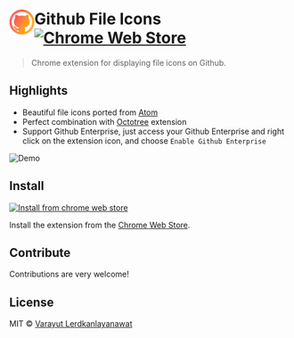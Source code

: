 # <img src="./icons/original/icon.png" width="45" align="left"> Github File Icons [![Chrome Web Store](https://img.shields.io/chrome-web-store/v/kkokonbjllgdmblmbichgkkikhlcnekp.svg)](https://chrome.google.com/webstore/detail/github-file-icons/kkokonbjllgdmblmbichgkkikhlcnekp)

> Chrome extension for displaying file icons on Github. 

## Highlights

- Beautiful file icons ported from [Atom](https://github.com/file-icons/atom)
- Perfect combination with [Octotree](https://github.com/buunguyen/octotree) extension
- Support Github Enterprise, just access your Github Enterprise and right click on the extension icon, and choose `Enable Github Enterprise`

![Demo](https://user-images.githubusercontent.com/4281887/34644898-60a7f9a4-f340-11e7-8a90-d94243a764d7.gif)

## Install

[![Install from chrome web store](https://developer.chrome.com/webstore/images/ChromeWebStore_Badge_v2_340x96.png)](https://chrome.google.com/webstore/detail/github-file-icons/kkokonbjllgdmblmbichgkkikhlcnekp)

Install the extension from the [Chrome Web Store](https://chrome.google.com/webstore/detail/github-file-icons/kkokonbjllgdmblmbichgkkikhlcnekp).

## Contribute

Contributions are very welcome!

## License

MIT © [Varayut Lerdkanlayanawat](https://github.com/lvarayut)

